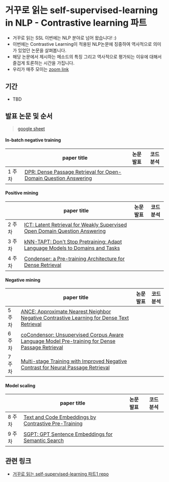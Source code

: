 # 거꾸로 읽는 self-supervised-learning in NLP - Contrastive learning 파트

- 거꾸로 읽는 SSL 이번에는 NLP 분야로 넘어 왔습니다! :)
- 이번에는 Contrastive Learning이 적용된 NLP논문에 징중하여 역사적으로 의미가 있었던 논문을 살펴봅니다. 
- 해당 논문에서 제시하는 메소드의 특징 그리고 역사적으로 평가되는 이유에 대해서 즐겁게 토론하는 시간을 가집니다. 
- 우리가 매주 모이는 [zoom link](https://us02web.zoom.us/j/4705445325?pwd=Mk9UeklVU3hGN2p5YkhjaVNvc01hdz09)

## 기간
- TBD

## 발표 논문 및 순서
> [google sheet](https://docs.google.com/spreadsheets/d/1P-pACgU9G0xq6M9Gufad-3tLUBavSMyUL0NIdd6TVH8/edit#gid=360530169)

#### In-batch negative training
| | paper title | 논문 발표 | 코드 분석
-- | -- | -- | --
1 주차 | [DPR: Dense Passage Retrieval for Open-Domain Question Answering](https://arxiv.org/abs/2004.04906) |   |  

#### Positive mining
| | paper title | 논문 발표 | 코드 분석
-- | -- | -- | --
2 주차 | [ICT:  Latent Retrieval for Weakly Supervised Open Domain Question Answering](https://arxiv.org/abs/1906.00300) |   |  
3 주차 | [kNN-TAPT: Don't Stop Pretraining: Adapt Language Models to Domains and Tasks](https://aclanthology.org/2020.acl-main.740/)	 |   |  
4 주차 | [Condenser: a Pre-training Architecture for Dense Retrieval](https://aclanthology.org/2021.emnlp-main.75.pdf)|   |  


#### Negative mining
| | paper title | 논문 발표 | 코드 분석
-- | -- | -- | --
5 주차 | [ANCE: Approximate Nearest Neighbor Negative Contrastive Learning for Dense Text Retrieval](https://arxiv.org/abs/2007.00808)|   |  
6 주차 | [coCondensor: Unsupervised Corpus Aware Language Model Pre-training for Dense Passage Retrieval](https://arxiv.org/abs/2108.05540) |   |  
7 주차 | [Multi-stage Training with Improved Negative Contrast for Neural Passage Retrieval](https://aclanthology.org/2021.emnlp-main.492/) |   |  

#### Model scaling
| | paper title | 논문 발표 | 코드 분석
-- | -- | -- | --
8 주차 | [Text and Code Embeddings by Contrastive Pre-Training](https://arxiv.org/abs/2201.10005) |   |  
9 주차 | [SGPT: GPT Sentence Embeddings for Semantic Search](https://arxiv.org/abs/2202.08904) |   |  

## 관련 링크
- [거꾸로 읽는 self-supervised-learning 파트1 repo](https://github.com/jwkanggist/self-supervised-learning-narratives-1)
